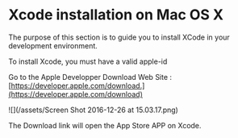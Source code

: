 # Xcode installation on Mac OS X

The purpose of this section is to guide you to install XCode in your development environment.

To install Xcode, you must have a valid apple-id

Go to the Apple Developper Download Web Site : [https://developer.apple.com/download.](https://developer.apple.com/download)

![](/assets/Screen Shot 2016-12-26 at 15.03.17.png)





The Download link will open the App Store APP on Xcode.











